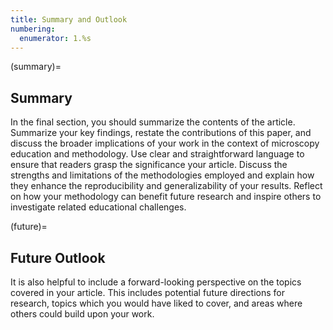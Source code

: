 ```yaml
---
title: Summary and Outlook
numbering:
  enumerator: 1.%s
---
```




(summary)=
## Summary

In the final section, you should summarize the contents of the article. 
Summarize your key findings, restate the contributions of this paper, and discuss the broader implications of your work in the context of microscopy education and methodology. 
Use clear and straightforward language to ensure that readers grasp the significance your article. 
Discuss the strengths and limitations of the methodologies employed and explain how they enhance the reproducibility and generalizability of your results. 
Reflect on how your methodology can benefit future research and inspire others to investigate related educational challenges.



(future)=
## Future Outlook

It is also helpful to include a forward-looking perspective on the topics covered in your article. 
This includes potential future directions for research, topics which you would have liked to cover, and areas where others could build upon your work.


